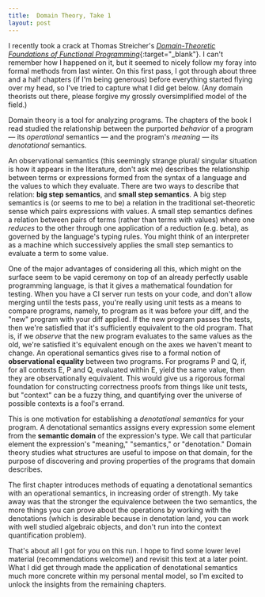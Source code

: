 ```yaml
---
title:  Domain Theory, Take 1
layout: post
---
```


I recently took a crack at Thomas Streicher's [_Domain-Theoretic
Foundations of Functional Programming_<i class="fa
fa-external-link"></i>][book]{:target="_blank"}. I can't remember how
I happened on it, but it seemed to nicely follow my foray into formal
methods from last winter. On this first pass, I got through about
three and a half chapters (if I'm being generous) before everything
started flying over my head, so I've tried to capture what I did get
below. (Any domain theorists out there, please forgive my grossly
oversimplified model of the field.)

[book]: https://doc.lagout.org/programmation/Functional%20Programming/Domain-Theoretic%20Foundations%20of%20Functional%20Programming%20%5bStreicher%202006-12-04%5d.pdf

<!-- MORE -->

Domain theory is a tool for analyzing programs. The chapters of the
book I read studied the relationship between the purported _behavior_
of a program &mdash; its _operational_ semantics &mdash; and the
program's _meaning_ &mdash; its _denotational_ semantics.

An observational semantics (this seemingly strange plural/ singular
situation is how it appears in the literature, don't ask me)
describes the relationship between terms or expressions formed from
the syntax of a language and the values to which they evaluate. There
are two ways to describe that relation: **big step semantics**, and
**small step semantics**. A big step semantics is (or seems to me to
be) a relation in the traditional set-theoretic sense which pairs
expressions with values. A small step semantics defines a relation
between pairs of terms (rather than terms with values) where one
_reduces_ to the other through one application of a reduction (e.g.
beta), as governed by the language's typing rules. You might think of
an interpreter as a machine which successively applies the small step
semantics to evaluate a term to some value.

One of the major advantages of considering all this, which might on
the surface seem to be vapid ceremony on top of an already perfectly
usable programming language, is that it gives a mathematical
foundation for testing. When you have a CI server run tests on your
code, and don't allow merging until the tests pass, you're really
using unit tests as a means to compare programs, namely, to program
as it was before your diff, and the "new" program with your diff
applied. If the new program passes the tests, then we're satisfied
that it's sufficiently equivalent to the old program. That is, if we
_observe_ that the new program evaluates to the same values as the
old, we're satisfied it's equivalent enough on the axes we haven't
meant to change. An operational semantics gives rise to a formal
notion of **observational equality** between two programs. For
programs P and Q, if, for all contexts E, P and Q, evaluated within
E, yield the same value, then they are observationally equivalent.
This would give us a rigorous formal foundation for constructing
correctness proofs from things like unit tests, but "context" can be
a fuzzy thing, and quantifying over the universe of possible contexts
is a fool's errand.

This is one motivation for establishing a _denotational semantics_
for your program. A denotational semantics assigns every expression
some element from the **semantic domain** of the expression's type.
We call that particular element the expression's "meaning,"
"semantics," or "denotation." Domain theory studies what structures
are useful to impose on that domain, for the purpose of discovering
and proving properties of the programs that domain describes.

The first chapter introduces methods of equating a denotational
semantics with an operational semantics, in increasing order of
strength. My take away was that the stronger the equivalence between
the two semantics, the more things you can prove about the operations
by working with the denotations (which is desirable because in
denotation land, you can work with well studied algebraic objects,
and don't run into the context quantification problem).

That's about all I got for you on this run. I hope to find some lower
level material (recommendations welcome!) and revisit this text at a
later point. What I did get through made the application of
denotational semantics much more concrete within my personal mental
model, so I'm excited to unlock the insights from the remaining
chapters.
